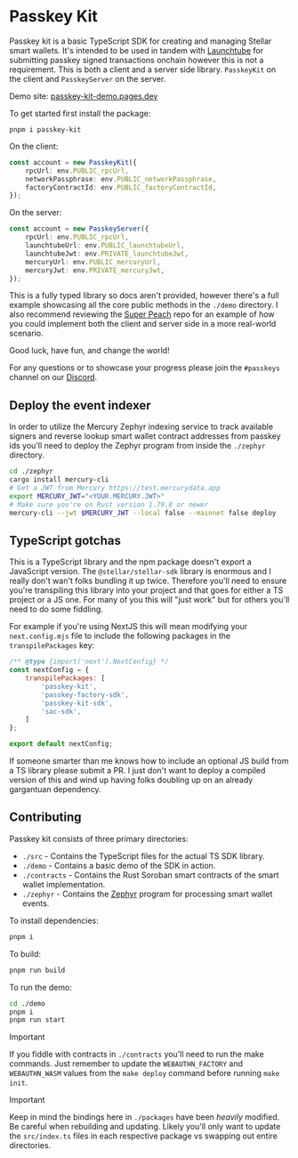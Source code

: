 # Passkey Kit

Passkey kit is a basic TypeScript SDK for creating and managing Stellar smart wallets. It's intended to be used in tandem with [Launchtube](https://github.com/kalepail/launchtube) for submitting passkey signed transactions onchain however this is not a requirement. This is both a client and a server side library. `PasskeyKit` on the client and `PasskeyServer` on the server.

Demo site: [passkey-kit-demo.pages.dev](https://passkey-kit-demo.pages.dev/)

To get started first install the package:
```
pnpm i passkey-kit
```

On the client:
```ts
const account = new PasskeyKit({
    rpcUrl: env.PUBLIC_rpcUrl,
    networkPassphrase: env.PUBLIC_networkPassphrase,
    factoryContractId: env.PUBLIC_factoryContractId,
});
```

On the server:
```ts
const account = new PasskeyServer({
    rpcUrl: env.PUBLIC_rpcUrl,
    launchtubeUrl: env.PUBLIC_launchtubeUrl,
    launchtubeJwt: env.PRIVATE_launchtubeJwt,
    mercuryUrl: env.PUBLIC_mercuryUrl,
    mercuryJwt: env.PRIVATE_mercuryJwt,
});
```

This is a fully typed library so docs aren't provided, however there's a full example showcasing all the core public methods in the `./demo` directory. I also recommend reviewing the [Super Peach](https://github.com/kalepail/superpeach) repo for an example of how you could implement both the client and server side in a more real-world scenario.

Good luck, have fun, and change the world!

For any questions or to showcase your progress please join the `#passkeys` channel on our [Discord](https://discord.gg/stellardev).

## Deploy the event indexer

In order to utilize the Mercury Zephyr indexing service to track available signers and reverse lookup smart wallet contract addresses from passkey ids you'll need to deploy the Zephyr program from inside the `./zephyr` directory.

```bash
cd ./zephyr
cargo install mercury-cli
# Get a JWT from Mercury https://test.mercurydata.app
export MERCURY_JWT="<YOUR.MERCURY.JWT>"
# Make sure you're on Rust version 1.79.0 or newer
mercury-cli --jwt $MERCURY_JWT --local false --mainnet false deploy
```

## TypeScript gotchas

This is a TypeScript library and the npm package doesn't export a JavaScript version. The `@stellar/stellar-sdk` library is enormous and I really don't wan't folks bundling it up twice. Therefore you'll need to ensure you're transpiling this library into your project and that goes for either a TS project or a JS one. For many of you this will "just work" but for others you'll need to do some fiddling.

For example if you're using NextJS this will mean modifying your `next.config.mjs` file to include the following packages in the `transpilePackages` key:
```mjs
/** @type {import('next').NextConfig} */
const nextConfig = {
    transpilePackages: [
        'passkey-kit', 
        'passkey-factory-sdk', 
        'passkey-kit-sdk',
        'sac-sdk',
    ]
};

export default nextConfig;
```
If someone smarter than me knows how to include an optional JS build from a TS library please submit a PR. I just don't want to deploy a compiled version of this and wind up having folks doubling up on an already gargantuan dependency.

## Contributing 

Passkey kit consists of three primary directories:
- `./src` - Contains the TypeScript files for the actual TS SDK library.
- `./demo` - Contains a basic demo of the SDK in action.
- `./contracts` - Contains the Rust Soroban smart contracts of the smart wallet implementation.
- `./zephyr` - Contains the [Zephyr](https://www.mercurydata.app/products/zephyr-vm) program for processing smart wallet events.

To install dependencies:

```bash
pnpm i
```

To build:

```bash
pnpm run build
```

To run the demo:

```bash
cd ./demo
pnpm i
pnpm run start
```

> [!IMPORTANT]
> If you fiddle with contracts in `./contracts` you'll need to run the make commands. Just remember to update the `WEBAUTHN_FACTORY` and `WEBAUTHN_WASM` values from the `make deploy` command before running `make init`.

> [!IMPORTANT]
> Keep in mind the bindings here in `./packages` have been _heavily_ modified. Be careful when rebuilding and updating. Likely you'll only want to update the `src/index.ts` files in each respective package vs swapping out entire directories.
